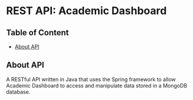# REST API: Academic Dashboard

## Table of Content
- [About API](#about-api)

## About API
A RESTful API written in Java that uses the Spring framework to allow Academic Dashboard to access and manipulate data stored in a MongoDB database.
